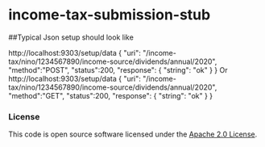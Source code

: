 
# income-tax-submission-stub

##Typical Json setup should look like

http://localhost:9303/setup/data
{
	"uri": "/income-tax/nino/1234567890/income-source/dividends/annual/2020",
	"method":"POST",
	"status":200,
	"response": {
	  "string": "ok"
	}
}
Or
http://localhost:9303/setup/data
{
	"uri": "/income-tax/nino/1234567890/income-source/dividends/annual/2020",
	"method":"GET",
	"status":200,
	"response": {
	  "string": "ok"
	}
}

### License

This code is open source software licensed under the [Apache 2.0 License]("http://www.apache.org/licenses/LICENSE-2.0.html").
